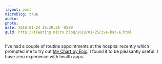 ```yaml
---
layout: post
microblog: true
audio: 
photo: 
date: 2018-01-24 19:29:38 -0500
guid: http://iKeating.micro.blog/2018/01/25/ive-had-a.html
---
```

I’ve had a couple of routine appointments at the hospital recently which prompted me to try out [My Chart by Epic](https://itunes.apple.com/us/app/mychart/id382952264?mt=8). I found it to be pleasantly useful.  I have zero experience with health apps.
